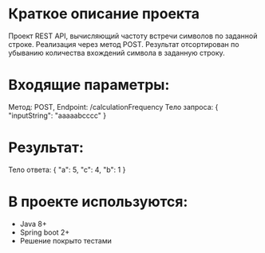 # Краткое описание проекта
Проект REST API, вычисляющий частоту встречи символов по заданной строке.
Реализация через метод POST.
Результат отсортирован по убыванию количества вхождений символа в заданную строку.

# Входящие параметры:
Метод: POST, Endpoint: /calculationFrequency
Тело запроса:
{
"inputString": "aaaaabcccc"
}

# Результат:
Тело ответа:
{
"a": 5,
"c": 4,
"b": 1
}

# В проекте используются:
- Java 8+
- Spring boot 2+
- Решение покрыто тестами
